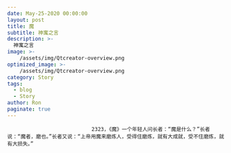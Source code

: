 ```yaml
---
date: May-25-2020 00:00:00
layout: post
title: 魔
subtitle: 神寓之言
description: >-
  神寓之言
image: >-
    /assets/img/Qtcreator-overview.png
optimized_image: >-
    /assets/img/Qtcreator-overview.png
category: Story
tags:
  - blog
  - Story
author: Ron
paginate: true
---
```


							　　2323，《魔》一个年轻人问长者：“魔是什么？”长者说：“魔者，磨也。”长者又说：“上帝用魔来磨炼人，受得住磨炼，就有大成就，受不住磨炼，就有大损失。”
							
							
						